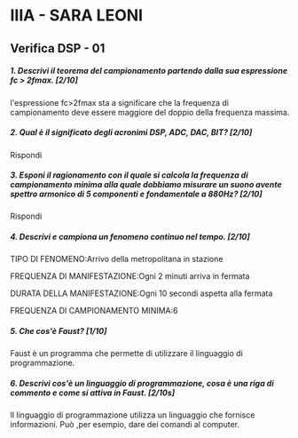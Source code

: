 # IIIA - SARA LEONI

## Verifica DSP - 01

##### 1. Descrivi il teorema del campionamento partendo dalla sua espressione _fc > 2fmax_. [2/10]

l'espressione fc>2fmax sta a significare che la frequenza di campionamento deve essere maggiore del doppio della frequenza massima.

##### 2. Qual è il significato degli acronimi _DSP_, _ADC_, _DAC_, _BIT_? [2/10]

Rispondi

##### 3. Esponi il ragionamento con il quale si calcola la frequenza di campionamento minima alla quale dobbiamo misurare un suono avente spettro armonico di 5 componenti e fondamentale a _880Hz_? [2/10]

Rispondi

##### 4. Descrivi e campiona un fenomeno continuo nel tempo. [2/10]

TIPO DI FENOMENO:Arrivo della metropolitana in stazione

FREQUENZA DI MANIFESTAZIONE:Ogni 2 minuti arriva in fermata

DURATA DELLA MANIFESTAZIONE:Ogni 10 secondi aspetta alla fermata

FREQUENZA DI CAMPIONAMENTO MINIMA:6

##### 5. Che cos'è _Faust_? [1/10]

Faust è un programma che permette di utilizzare il linguaggio di programmazione.

##### 6. Descrivi cos'è un linguaggio di programmazione, cosa è una riga di commento e come si attiva in _Faust_. [2/10s]

Il linguaggio di programmazione utilizza un linguaggio che fornisce informazioni. Può ,per esempio, dare dei comandi al computer.
